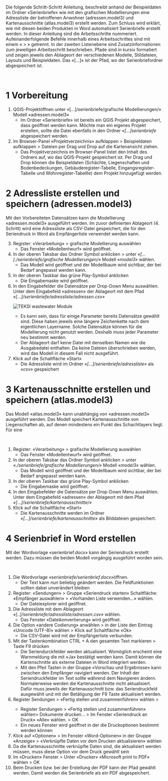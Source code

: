 <p>&nbsp;</p>
<p>&nbsp;</p>
<p>Die folgende Schritt-Schritt Anleitung, beschreibt anhand der Beispieldaten im Ordner &laquo;Serienbriefe&raquo; wie mit den grafischen Modellierungen eine Adressliste der betroffenen Anwohner (adressen.model3) und Kartenausschnitte (atlas.model3) erstellt werden. Zum Schluss wird erklärt, wie mit diesen beiden Produkten in Word automatisiert Serienbriefe erstellt werden. In dieser Anleitung sind die Arbeitsschritte nummeriert. Aufeinanderfolgende Befehle innerhalb eines Arbeitsschrittes sind mit einem &laquo; &gt; &raquo; getrennt. In der zweiten Listenebene sind Zusatzinformationen zum jeweiligen Arbeitsschritt beschrieben. Pfade sind in kursiv formatiert und zeigen jeweils den Ablageort der verschiedenen Modelle, Stildateien, Layouts und Beispieldaten. Das &laquo;[&hellip;]&raquo; ist der Pfad, wo der Serienbriefordner abgespeichert ist.&nbsp;&nbsp;</p>
<p>&nbsp;</p>
<h1>1 Vorbereitung</h1>
<ol>
<li>QGIS-Projektöffnen unter &laquo;[&hellip;]/serienbriefe/grafische Modellierungen/&raquo; Modell &laquo;adressen.model3&raquo;
<ul>
<li>Im Ordner &laquo;Serienbriefe&raquo; ist bereits ein QGIS Projekt abgespeichert, dass geöffnet werden kann. Möchte man ein eigenes Projekt erstellen, sollte die Datei ebenfalls in den Ordner <em>&laquo;[&hellip;]serienbriefe</em> abgespeichert werden.</li>
</ul>
</li>
<li>Im Browser-Panel &laquo;Projektverzeichnis&raquo; aufklappen &gt; Beispieldaten aufklappen &gt; Dateien per Drag und Drop auf die Kartenansicht ziehen.
<ul>
<li>Das Projektverzeichnis im Browser-Panel listet den Inhalt des Ordners auf, wo das QGIS-Projekt gespeichert ist. Per Drag und Drop können die Beispieldaten (Schächte, Liegenschaften und Bodenbedeckungen, Gebäuderegister-Tabelle, Eingangsregister-Tabelle und Wohnregister-Tabellle) dem Projekt hinzugefügt werden.</li>
</ul>
</li>
</ol>
<h1>2 Adressliste erstellen und speichern (adressen.model3)</h1>
<p>Mit den Vorbereiteten Datensätzen kann die Modellierung &laquo;adressen.model3&raquo; ausgeführt werden. Im zuvor definierten Ablageort (4. Schritt) wird eine Adressliste als CSV-Datei gespeichert, die für den Seriendruck in Word als Empfängerliste verwendet werden kann.</p>
<ol start="3">
<li>Register: &laquo;Verarbeitung&raquo; &gt; grafische Modellierung auswählen
<ul>
<li>Das Fenster &laquo;Modellentwurf&raquo; wird geöffnet.</li>
</ul>
</li>
<li>In der oberen Taksbar das Ordner Symbol anklicken &gt; unter <em>&laquo;[&hellip;[./serienbriefe/grafische Modellierungen/&raquo; </em>Modell &laquo;<em>model3&raquo; </em>wählen.
<ul>
<li>Das Modell wird geöffnet und der Modellbaum wird sichtbar, der bei Bedarf angepasst werden kann.</li>
</ul>
</li>
<li>In der oberen Taskbar das grüne Play-Symbol anklicken
<ul>
<li>Die Eingabemaske wird geöffnet.</li>
</ul>
</li>
<li>In den Eingabefelder die Datensätze per Drop-Down Menu auswählen. Unter dem Eingabefeld &laquo;adressen&raquo; der Ablageort mit dem Pfad <em>&laquo;[&hellip;]/serienbriefe/adressliste/adressen.csv&raquo; </em>

![TEKSI wastewater Module](https://github.com/basiliasb/projektarbeit_serienbriefe/blob/2374fcf6c6b67afff4b6c90c7fc1ee5458ba99aa/screenshots/pfad_adressliste.png?raw=true)

<ul>
<li>Es kann sein, dass für einige Parameter bereits Datensätze gewählt sind. Diese haben jeweils eine längere Zeichenkette nach dem eigentlichen Layername. Solche Datensätze können für die Modellierung nicht genutzt werden. Deshalb muss jeder Parameter neu bestimmt werden.</li>
<li>Der Ablageort darf keine Datei mit denselben Namen wie die Ausgabedatei enthalten. Da keine Dateien überschrieben werden, wird das Modell in diesem Fall nicht ausgeführt.</li>
</ul>
</li>
<li>Klick auf die Schaltfläche &laquo;Start&raquo;
<ul>
<li>Die Adressliste wird im Ordner <em>&laquo;[&hellip;]/serienbriefe/adressliste&raquo; </em>als &laquo;<em>csv&raquo;</em> gespeichert </li>
</ul>
</li>
</ol>
<h1>3 Kartenausschnitte erstellen und speichern (atlas.model3)</h1>
<p>Das Modell &laquo;atlas.model3&raquo; kann unabhängig von &laquo;adressen.model3&raquo; ausgeführt werden. Das Modell speichert Kartenausschnitte von Liegenschaften ab, auf denen mindestens ein Punkt des Schachtlayers liegt. Für eine</p>
<p>&nbsp;</p>
<ol>
<li>Register: &laquo;Verarbeitung&raquo; &gt; grafische Modellierung auswählen
<ul>
<li>Das Fenster &laquo;Modellentwurf&raquo; wird geöffnet.</li>
</ul>
</li>
<li>In der oberen Taksbar das Ordner Symbol anklicken &gt; unter <em>&laquo;./serienbriefe/grafische Modellierungen/&raquo; </em>Modell &laquo;<em>model3&raquo; </em>wählen.
<ul>
<li>Das Modell wird geöffnet und der Modellbaum wird sichtbar, der bei Bedarf angepasst werden kann.</li>
</ul>
</li>
<li>In der oberen Taskbar das grüne Play-Symbol anklicken
<ul>
<li>Die Eingabemaske wird geöffnet.</li>
</ul>
</li>
<li>In den Eingabefelder die Datensätze per Drop-Down Menu auswählen. Unter dem Eingabefeld &laquo;adressen&raquo; der Ablageort mit dem Pfad <em>&laquo;[&hellip;]/serienbriefe/kartenausschnitte/&raquo; </em></li>
<li>Klick auf die Schaltfläche &laquo;Start&raquo;
<ul>
<li>Die Kartenausschnitte werden im Ordner <em>&laquo;[&hellip;]/serienbriefe/kartenausschnitte&raquo; </em>als Bilddateien gespeichert.</li>
</ul>
</li>
</ol>
<h1>4 Serienbrief in Word erstellen</h1>
<p>Mit der Wordvorlage &laquo;serienbrief.docx&raquo; kann der Seriendruck erstellt werden. Dazu müssen die beiden Modell vorgängig ausgeführt worden sein.</p>
<p>&nbsp;</p>
<ol>
<li>Die Wordvorlage <em>&laquo;serienbriefe/serienbrief.docx&raquo;</em>öffnen.
<ul>
<li>Der Text kann nun beliebig geändert werden. Die Feldfunktionen sollten dabei unverändert bleiben</li>
</ul>
</li>
<li>Register: &laquo;Sendungen&raquo; &gt; Gruppe &laquo;Seriendruck starten&raquo; Schaltfläche: &laquo;Empfänger auswählen&raquo; &gt; &laquo;Vorhanden Liste verwenden&hellip;&raquo; wählen.
<ul>
<li>Der Dateiexplorer wird geöffnet.</li>
</ul>
</li>
<li>Die Adressliste mit dem Ablageort <em>&laquo;[..]/serienbriefe/adressliste/adressen.csv&raquo; </em>wählen.
<ul>
<li>Das Fenster &laquo;Dateikonvertierung&raquo; wird geöffnet.</li>
</ul>
</li>
<li>Die Option &laquo;andere Codierung&raquo; anwählen &gt; in der Liste den Eintrag &laquo;Unicode (UTF-8)&raquo; wählen &gt; Klick auf Schaltfläche &laquo;Ok&raquo;
<ul>
<li>Die CSV-Datei wird mit der Empfängerliste verbunden.</li>
</ul>
</li>
<li>Mit der Tastenkombination CTRL + A den gesamten Text markieren &gt; Taste F9 drücken
<ul>
<li>Die Seriendurckfelder werden aktualisiert. Womöglich erscheint eine Warnmeldung die mit &laquo;Ja&raquo; bestätigt werden kann. Damit können die Kartenschnitte als externe Dateien in Word integriert werden.</li>
<li>Mit den Pfeil Tasten in der Gruppe &laquo;Vorschau und Ergebnisse&raquo; kann zwischen den Empfänger navigiert werden. Der Inhalt der Seriendruckfelder im Text sollte während dem Navigieren ändern. Normalerweise werden die Kartenausschnitte nicht aktualisiert. Dafür muss jeweils der Kartenausschnitt bzw. das Seriendruckfeld ausgewählt und mit der Betätigung der F9 Taste aktualisiert werden.</li>
</ul>
</li>
<li>Register Sendungen &gt; &laquo;Fertig stellen und zusammenführen&raquo; wählen &gt;</li>
<ul>
<li> Register Sendungen > «Fertig stellen und zusammenführen» wählen> Dokumente drucken… > Im Fenster «Seriendruck an Druck» «Alle» wählen. > OK </li>
<li>	Ein neues Fenster wird geöffnet in der die Druckoptionen bestimmt werden können</li>
</ul>
<li>	Klick auf «Optionen» > Im Fenster «Word-Optionen» in der Gruppe «Anzeige» > «Verknüpfte Daten vor dem Drucken aktualisieren» wählen</li>
<li>	Da die Kartenausschnitte verknüpfte Daten sind, die aktualisiert werden müssen, muss diese Option vor dem Druck gewählt sein</li>
<li>	Im «Drucken» Fenster > Unter «Drucker» «Microsoft print to PDF» wählen > OK </li>
<li>	Beim Drucken bzw. bei der Erstellung der PDF kann der Pfad gewählt werden. Damit werden die Serienbriefe als ein PDF abgespeichert. </li>
</ol>
<p>&nbsp;</p>
<p>&nbsp;</p>
